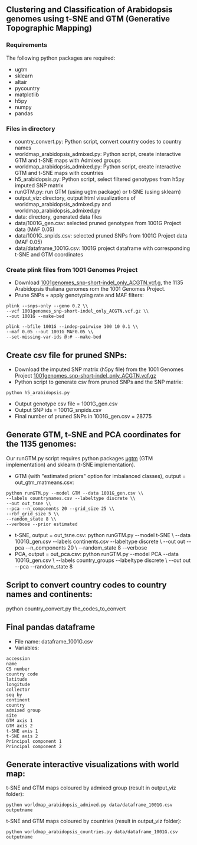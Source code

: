 ## Clustering and Classification of Arabidopsis genomes using t-SNE and GTM (Generative Topographic Mapping)

### Requirements
The following python packages are required:
* ugtm 
* sklearn
* altair
* pycountry
* matplotlib
* h5py
* numpy
* pandas

### Files in directory
* country_convert.py: Python script, convert country codes to country names
* worldmap_arabidopsis_admixed.py: Python script, create interactive GTM and t-SNE maps with Admixed groups
* worldmap_arabidopsis_admixed.py: Python script, create interactive GTM and t-SNE maps with countries 
* h5_arabidopsis.py: Python script, select filtered genotypes from h5py imputed SNP matrix
* runGTM.py: run GTM (using ugtm package) or t-SNE (using sklearn)
* output_viz: directory, output html visualizations of worldmap_arabidopsis_admixed.py and worldmap_arabidopsis_admixed.py
* data: directory, generated data files 
* data/1001G_gen.csv: selected pruned genotypes from 1001G Project data (MAF 0.05) 
* data/1001G_snpids.csv: selected pruned SNPs from 1001G Project data (MAF 0.05)
* data/dataframe_1001G.csv: 1001G project dataframe with corresponding t-SNE and GTM coordinates 

### Create plink files from 1001 Genomes Project
* Download [1001genomes_snp-short-indel_only_ACGTN.vcf.g](https://1001genomes.org/data/GMI-MPI/releases/v3.1/1001genomes_snp-short-indel_only_ACGTN.vcf.gz), the 1135 Arabidopsis thaliana genomes rom the 1001 Genomes Project.
* Prune SNPs + apply genotyping rate and MAF filters:
```
plink --snps-only --geno 0.2 \\
--vcf 1001genomes_snp-short-indel_only_ACGTN.vcf.gz \\
--out 1001G --make-bed
```
```
plink --bfile 1001G --indep-pairwise 100 10 0.1 \\
--maf 0.05 --out 1001G_MAF0.05 \\
--set-missing-var-ids @:# --make-bed
```

## Create csv file for pruned SNPs: 
* Download the imputed SNP matrix (h5py file) from the 1001 Genomes Project [1001genomes_snp-short-indel_only_ACGTN.vcf.gz](https://1001genomes.org/data/GMI-MPI/releases/v3.1/SNP_matrix_imputed_hdf5/1001_SNP_MATRIX.tar.gz)  
* Python script to generate csv from pruned SNPs and the SNP matrix:
```
python h5_arabidopsis.py
```
* Output genotype csv file = 1001G_gen.csv
* Output SNP ids = 1001G_snpids.csv
* Final number of pruned SNPs in 1001G_gen.csv = 28775 


## Generate GTM, t-SNE and PCA coordinates for the 1135 genomes:
Our runGTM.py script requires python packages [ugtm](https://github.com/hagax8/ugtm) (GTM implementation) and sklearn (t-SNE implementation).
* GTM (with "estimated priors" option for imbalanced classes), output = out_gtm_matmeans.csv:
```
python runGTM.py --model GTM --data 1001G_gen.csv \\
--labels countrynames.csv --labeltype discrete \\
--out out_tsne \\
--pca --n_components 20 --grid_size 25 \\
--rbf_grid_size 5 \\
--random_state 8 \\
--verbose --prior estimated
```
* t-SNE, output = out_tsne.csv:
python runGTM.py --model t-SNE \\
--data 1001G_gen.csv --labels continents.csv --labeltype discrete \\
--out out --pca --n_components 20 \\
--random_state 8 --verbose 
* PCA, output = out_pca.csv:
python runGTM.py --model PCA --data 1001G_gen.csv \\
--labels country_groups --labeltype discrete \\
--out out --pca  --random_state 8

## Script to convert country codes to country names and continents:
python country_convert.py the_codes_to_convert

## Final pandas dataframe
* File name: dataframe_1001G.csv
* Variables:
```
accession
name
CS number
country code
latitude
longitude
collector
seq by
continent
country
admixed group
site
GTM axis 1
GTM axis 2
t-SNE axis 1
t-SNE axis 2
Principal component 1
Principal component 2   
```

## Generate interactive visualizations with world map:
t-SNE and GTM maps coloured by admixed group (result in output_viz folder):
```
python worldmap_arabidopsis_admixed.py data/dataframe_1001G.csv outputname 
```
t-SNE and GTM maps coloured by countries (result in output_viz folder):
```
python worldmap_arabidopsis_countries.py data/dataframe_1001G.csv outputname
```
